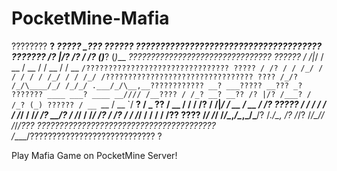 # PocketMine-Mafia

???????? __? ___????? __??? _?????? _??????????????????????????????????????
??????? /? |/? /___? / /_? (_)___? (_)___ _????????????????????????????????
?????? / /|_/ / __ \/ __ \/ / __ \/ / __ `/????????????????????????????????
????? / /? / / /_/ / / / / / /_/ / / /_/ /?????????????????????????????????
???? /_/? /_/\____/_/ /_/_/ .___/_/\__,__???????????? __? ___????? __??? _?
??????? ____ ___? ____ __//// /__???? / /_? __? __?? /? |/? /___? / /_? (_)
?????? / __ `__ \/ __ `/ __? / _ \?? / __ \/ / / /? / /|_/ / __ \/ __ \/ /?
????? / / / / / / /_/ / /_/ /? __/? / /_/ / /_/ /? / /? / / /_/ / / / / /??
???? /_/ /_/ /_/\__,_/\__,_/\___/? /_.___/\__, /? /_/? /_/\____/_/ /_/_/???
???????????????????????????????????????? /____/????????????????????????????
?

Play Mafia Game on PocketMine Server!